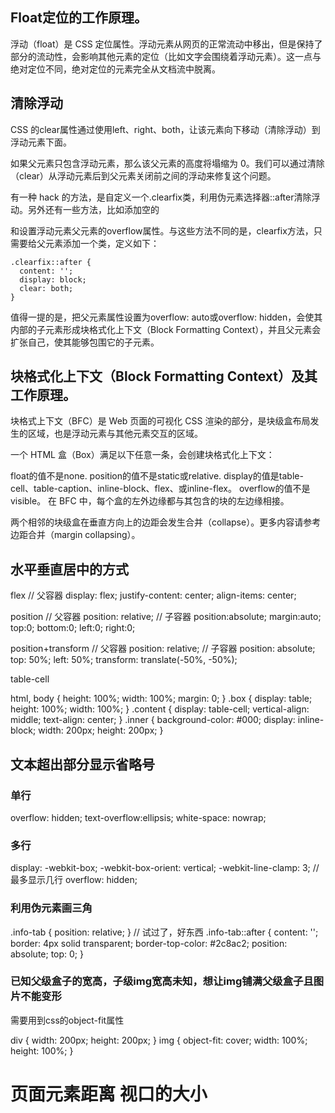 ## Float定位的工作原理。
浮动（float）是 CSS 定位属性。浮动元素从网页的正常流动中移出，但是保持了部分的流动性，会影响其他元素的定位（比如文字会围绕着浮动元素）。这一点与绝对定位不同，绝对定位的元素完全从文档流中脱离。

## 清除浮动
CSS 的clear属性通过使用left、right、both，让该元素向下移动（清除浮动）到浮动元素下面。

如果父元素只包含浮动元素，那么该父元素的高度将塌缩为 0。我们可以通过清除（clear）从浮动元素后到父元素关闭前之间的浮动来修复这个问题。

有一种 hack 的方法，是自定义一个.clearfix类，利用伪元素选择器::after清除浮动。另外还有一些方法，比如添加空的<div></div>和设置浮动元素父元素的overflow属性。与这些方法不同的是，clearfix方法，只需要给父元素添加一个类，定义如下：
```
.clearfix::after {
  content: '';
  display: block;
  clear: both;
}
```
值得一提的是，把父元素属性设置为overflow: auto或overflow: hidden，会使其内部的子元素形成块格式化上下文（Block Formatting Context），并且父元素会扩张自己，使其能够包围它的子元素。


## 块格式化上下文（Block Formatting Context）及其工作原理。
块格式上下文（BFC）是 Web 页面的可视化 CSS 渲染的部分，是块级盒布局发生的区域，也是浮动元素与其他元素交互的区域。

一个 HTML 盒（Box）满足以下任意一条，会创建块格式化上下文：

float的值不是none.
position的值不是static或relative.
display的值是table-cell、table-caption、inline-block、flex、或inline-flex。
overflow的值不是visible。
在 BFC 中，每个盒的左外边缘都与其包含的块的左边缘相接。

两个相邻的块级盒在垂直方向上的边距会发生合并（collapse）。更多内容请参考边距合并（margin collapsing）。



## 水平垂直居中的方式
flex
// 父容器
display: flex;
justify-content: center;
align-items: center;

position
// 父容器
position: relative;
// 子容器
position:absolute;
margin:auto;
top:0;
bottom:0;
left:0;
right:0;

position+transform
// 父容器
position: relative;
// 子容器
position: absolute;
top: 50%;
left: 50%;
transform: translate(-50%, -50%);


table-cell
<div class="box">
    <div class="content">
        <div class="inner"></div>
    </div>
</div>

html, body {
    height: 100%;
    width: 100%;
    margin: 0;
}
.box {
    display: table;
    height: 100%;
    width: 100%;
}
.content {
    display: table-cell;
    vertical-align: middle;
    text-align: center;
}
.inner {
    background-color: #000;
    display: inline-block;
    width: 200px;
    height: 200px;
}


## 文本超出部分显示省略号
###  单行
overflow: hidden;
text-overflow:ellipsis;
white-space: nowrap;
###  多行
display: -webkit-box;
-webkit-box-orient: vertical;
-webkit-line-clamp: 3; // 最多显示几行
overflow: hidden;
###  利用伪元素画三角
.info-tab {
    position: relative;
}
// 试过了，好东西
.info-tab::after {
    content: '';
    border: 4px solid transparent;
    border-top-color: #2c8ac2;
    position: absolute;
    top: 0;
}
###  已知父级盒子的宽高，子级img宽高未知，想让img铺满父级盒子且图片不能变形
需要用到css的object-fit属性

div {
    width: 200px;
    height: 200px;
}
img {
    object-fit: cover;
    width: 100%;
    height: 100%;
}

# 页面元素距离   视口的大小